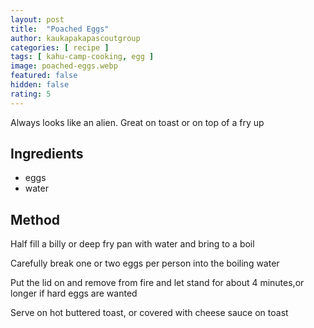 ```yaml
---
layout: post
title:  "Poached Eggs"
author: kaukapakapascoutgroup
categories: [ recipe ]
tags: [ kahu-camp-cooking, egg ]
image: poached-eggs.webp
featured: false
hidden: false
rating: 5
---
```


Always looks like an alien. Great on toast or on top of a fry up

## Ingredients

* eggs
* water

## Method

Half fill a billy or deep fry pan with water and bring to a boil

Carefully break one or two eggs per person into the boiling water

Put the lid on and remove from fire and let stand for about 4 minutes,or longer if hard eggs are wanted

Serve on hot buttered toast, or covered with cheese sauce on toast
